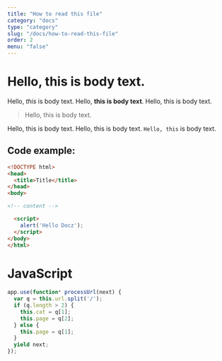 ```yaml
---
title: "How to read this file"
category: "docs"
type: "category"
slug: "/docs/how-to-read-this-file"
order: 2
menu: "false"
---
```


# Hello, this is body text.

Hello, _this_ is body text. Hello, **this is body text**. Hello, this is body text.

> Hello, this is body text.

Hello, this is body text. Hello, this is body text. `Hello, this` is body text.

## Code example:

```html
<!DOCTYPE html>
<head>
  <title>Title</title>
</head>
<body>

<!-- content -->

  <script>
    alert('Hello Docz');
  </script>
</body>
</html>
```

# JavaScript

```javascript
app.use(function* processUrl(next) {
  var q = this.url.split('/');
  if (q.length > 2) {
    this.cat = q[1];
    this.page = q[2];
  } else {
    this.page = q[1];
  }
  yield next;
});
```
